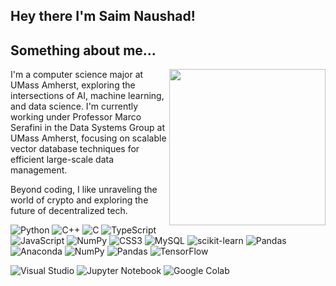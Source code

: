 ## Hey there I'm Saim Naushad!
## Something about me...

<div align="left">
  <img src="https://media4.giphy.com/media/v1.Y2lkPTc5MGI3NjExOWdqbmR0bmxrOHVkb3VpbmI0N3d6cDllN2huZTJ5aHR1bzgwMWYyMiZlcD12MV9pbnRlcm5hbF9naWZfYnlfaWQmY3Q9Zw/DnMMGxEvniha7CvASq/giphy.gif" width="250" align="right">
  <p>
    I'm a computer science major at UMass Amherst, exploring the intersections of AI, machine learning, and data science.  
    I'm currently working under Professor Marco Serafini in the Data Systems Group at UMass Amherst, focusing on scalable 
    vector database techniques for efficient large-scale data management.
  </p>
  <p>
    Beyond coding, I like unraveling the world of crypto and exploring the future of decentralized tech.
  </p>
</div>


![Python](https://img.shields.io/badge/python-3670A0?style=for-the-badge&logo=python&logoColor=ffdd54) ![C++](https://img.shields.io/badge/c++-%2300599C.svg?style=for-the-badge&logo=c%2B%2B&logoColor=white) ![C](https://img.shields.io/badge/c-%2300599C.svg?style=for-the-badge&logo=c&logoColor=white) ![TypeScript](https://img.shields.io/badge/typescript-%23007ACC.svg?style=for-the-badge&logo=typescript&logoColor=white) ![JavaScript](https://img.shields.io/badge/javascript-%23323330.svg?style=for-the-badge&logo=javascript&logoColor=%23F7DF1E) ![NumPy](https://img.shields.io/badge/numpy-%23013243.svg?style=for-the-badge&logo=numpy&logoColor=white) ![CSS3](https://img.shields.io/badge/css3-%231572B6.svg?style=for-the-badge&logo=css3&logoColor=white) ![MySQL](https://img.shields.io/badge/mysql-4479A1.svg?style=for-the-badge&logo=mysql&logoColor=white) ![scikit-learn](https://img.shields.io/badge/scikit--learn-%23F7931E.svg?style=for-the-badge&logo=scikit-learn&logoColor=white) ![Pandas](https://img.shields.io/badge/pandas-%23150458.svg?style=for-the-badge&logo=pandas&logoColor=white) ![Anaconda](https://img.shields.io/badge/Anaconda-%2344A833.svg?style=for-the-badge&logo=anaconda&logoColor=white) ![NumPy](https://img.shields.io/badge/numpy-%23013243.svg?style=for-the-badge&logo=numpy&logoColor=white) ![Pandas](https://img.shields.io/badge/pandas-%23150458.svg?style=for-the-badge&logo=pandas&logoColor=white) ![TensorFlow](https://img.shields.io/badge/TensorFlow-%23FF6F00.svg?style=for-the-badge&logo=TensorFlow&logoColor=white) 


![Visual Studio](https://camo.githubusercontent.com/775388e86315b70410a69703b26acb0d1e9a5f4af78653594795881a57d1982e/68747470733a2f2f696d672e736869656c64732e696f2f62616467652f56697375616c5f53747564696f2d3030373864373f7374796c653d666f722d7468652d6261646765266c6f676f3d76697375616c25323073747564696f266c6f676f436f6c6f723d7768697465) ![Jupyter Notebook](https://camo.githubusercontent.com/2b3091a8de4bb93ecf20c257e63449b6c7842ef188fc7636e7ee01084a88886c/68747470733a2f2f696d672e736869656c64732e696f2f62616467652f4a7570797465725f4e6f7465626f6f6b2d4633373632363f7374796c653d666f722d7468652d6261646765266c6f676f3d6a757079746572266c6f676f436f6c6f723d7768697465266c6162656c436f6c6f723d303030303030) ![Google Colab](https://camo.githubusercontent.com/60ff25e69347445600bfe808073679b335d105ac35a89990dd3f0eb2f1b365ec/68747470733a2f2f696d672e736869656c64732e696f2f62616467652f476f6f676c65253230436f6c61622d4639414230303f7374796c653d666f722d7468652d6261646765266c6f676f3d676f6f676c652d636f6c6162266c6f676f436f6c6f723d7768697465)



<!-- Proudly created with GPRM ( https://gprm.itsvg.in ) -->
<!--
**Saim-naushad/Saim-Naushad** is a ✨ _special_ ✨ repository because its `README.md` (this file) appears on your GitHub profile.

Here are some ideas to get you started:

- 🔭 I’m currently working on ...
- 🌱 I’m currently learning ...
- 👯 I’m looking to collaborate on ...
- 🤔 I’m looking for help with ...
- 💬 Ask me about ...
- 📫 How to reach me: ...
- 😄 Pronouns: ...
- ⚡ Fun fact: ...
-->
